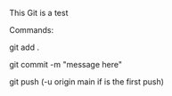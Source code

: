 This Git is a test

Commands:

git add .

git commit -m "message here"

git push           (-u origin main if is the first push)